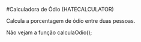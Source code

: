 #Calculadora de Ódio (HATECALCULATOR)

Calcula a porcentagem de ódio entre duas pessoas.

Não vejam a função calculaOdio();